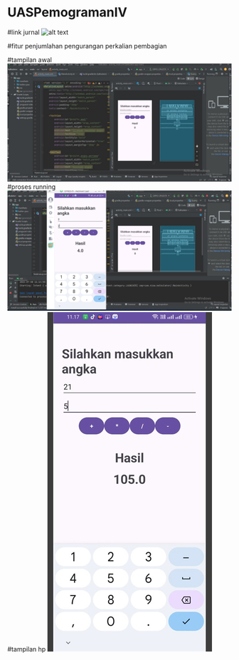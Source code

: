 # UASPemogramanIV

#link jurnal
![alt text](https://scholar.google.com/scholar?hl=id&as_sdt=0%2C5&q=kalkulator+berbasis+kotlin&btnG=#d=gs_qabs&t=1720412840565&u=%23p%3DLv6_Jn_g7WEJ?raw=true)

#fitur
penjumlahan
pengurangan
perkalian
pembagian

#tampilan awal
![alt text](https://github.com/nuriaulfah/UASPemogramanIV/blob/main/tampilan%20awal.jpg?raw=true)
#proses running
![alt text](https://github.com/nuriaulfah/UASPemogramanIV/blob/main/running.jpg?raw=true)
#tampilan hp
![alt text](https://github.com/nuriaulfah/UASPemogramanIV/blob/main/tampilan%20hp.jpg?raw=true)
